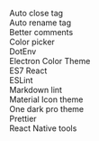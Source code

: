 Auto close tag  
Auto rename tag  
Better comments  
Color picker  
DotEnv  
Electron Color Theme  
ES7 React  
ESLint  
Markdown lint  
Material Icon theme  
One dark pro theme  
Prettier  
React Native tools  